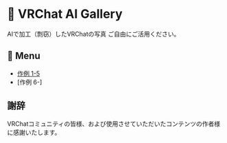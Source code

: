 # 🎨 VRChat AI Gallery

AIで加工（剽窃）したVRChatの写真
ご自由にご活用ください。

## 📑 Menu
- [作例 1-5](List1-5.md)
- [作例 6-]



## 謝辞

VRChatコミュニティの皆様、および使用させていただいたコンテンツの作者様に感謝いたします。
